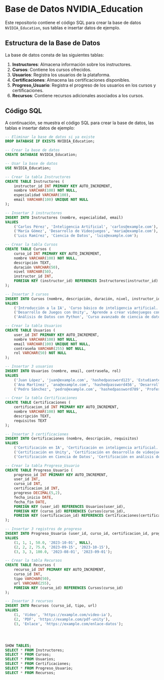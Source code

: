 # Base de Datos NVIDIA_Education

Este repositorio contiene el código SQL para crear la base de datos `NVIDIA_Education`, sus tablas e insertar datos de ejemplo.

## Estructura de la Base de Datos

La base de datos consta de las siguientes tablas:

1. **Instructores**: Almacena información sobre los instructores.
2. **Cursos**: Contiene los cursos ofrecidos.
3. **Usuarios**: Registra los usuarios de la plataforma.
4. **Certificaciones**: Almacena las certificaciones disponibles.
5. **Progreso_Usuario**: Registra el progreso de los usuarios en los cursos y certificaciones.
6. **Recursos**: Contiene recursos adicionales asociados a los cursos.

## Código SQL

A continuación, se muestra el código SQL para crear la base de datos, las tablas e insertar datos de ejemplo:

```sql
-- Eliminar la base de datos si ya existe
DROP DATABASE IF EXISTS NVIDIA_Education;

-- Crear la base de datos
CREATE DATABASE NVIDIA_Education;

-- Usar la base de datos
USE NVIDIA_Education;

-- Crear la tabla Instructores
CREATE TABLE Instructores (
    instructor_id INT PRIMARY KEY AUTO_INCREMENT,
    nombre VARCHAR(100) NOT NULL,
    especialidad VARCHAR(100),
    email VARCHAR(100) UNIQUE NOT NULL
);

-- Insertar 3 instructores
INSERT INTO Instructores (nombre, especialidad, email)
VALUES 
    ('Carlos Pérez', 'Inteligencia Artificial', 'carlos@example.com'),
    ('María Gómez', 'Desarrollo de Videojuegos', 'maria@example.com'),
    ('Luis Ramírez', 'Ciencia de Datos', 'luis@example.com');

-- Crear la tabla Cursos
CREATE TABLE Cursos (
    curso_id INT PRIMARY KEY AUTO_INCREMENT,
    nombre VARCHAR(100) NOT NULL,
    descripción TEXT,
    duración VARCHAR(50),
    nivel VARCHAR(50),
    instructor_id INT,
    FOREIGN KEY (instructor_id) REFERENCES Instructores(instructor_id)
);

-- Insertar 3 cursos
INSERT INTO Cursos (nombre, descripción, duración, nivel, instructor_id)
VALUES 
    ('Introducción a la IA', 'Curso básico de inteligencia artificial.', '10 horas', 'Básico', 1),
    ('Desarrollo de Juegos con Unity', 'Aprende a crear videojuegos con Unity.', '20 horas', 'Intermedio', 2),
    ('Análisis de Datos con Python', 'Curso avanzado de ciencia de datos.', '15 horas', 'Avanzado', 3);

-- Crear la tabla Usuarios
CREATE TABLE Usuarios (
    user_id INT PRIMARY KEY AUTO_INCREMENT,
    nombre VARCHAR(100) NOT NULL,
    email VARCHAR(100) UNIQUE NOT NULL,
    contraseña VARCHAR(255) NOT NULL,
    rol VARCHAR(50) NOT NULL
);

-- Insertar 3 usuarios
INSERT INTO Usuarios (nombre, email, contraseña, rol)
VALUES 
    ('Juan López', 'juan@example.com', 'hashedpassword123', 'Estudiante'),
    ('Ana Martínez', 'ana@example.com', 'hashedpassword456', 'Desarrollador'),
    ('Pedro Sánchez', 'pedro@example.com', 'hashedpassword789', 'Profesional');

-- Crear la tabla Certificaciones
CREATE TABLE Certificaciones (
    certificacion_id INT PRIMARY KEY AUTO_INCREMENT,
    nombre VARCHAR(100) NOT NULL,
    descripción TEXT,
    requisitos TEXT
);

-- Insertar 3 certificaciones
INSERT INTO Certificaciones (nombre, descripción, requisitos)
VALUES 
    ('Certificación en IA', 'Certificación en inteligencia artificial.', 'Completar curso de IA y aprobar el examen.'),
    ('Certificación en Unity', 'Certificación en desarrollo de videojuegos.', 'Completar curso de Unity y presentar un proyecto.'),
    ('Certificación en Ciencia de Datos', 'Certificación en análisis de datos.', 'Completar curso de ciencia de datos y aprobar el examen.');

-- Crear la tabla Progreso_Usuario
CREATE TABLE Progreso_Usuario (
    progreso_id INT PRIMARY KEY AUTO_INCREMENT,
    user_id INT,
    curso_id INT,
    certificacion_id INT,
    progreso DECIMAL(5,2),
    fecha_inicio DATE,
    fecha_fin DATE,
    FOREIGN KEY (user_id) REFERENCES Usuarios(user_id),
    FOREIGN KEY (curso_id) REFERENCES Cursos(curso_id),
    FOREIGN KEY (certificacion_id) REFERENCES Certificaciones(certificacion_id)
);

-- Insertar 3 registros de progreso
INSERT INTO Progreso_Usuario (user_id, curso_id, certificacion_id, progreso, fecha_inicio, fecha_fin)
VALUES 
    (1, 1, 1, 50.0, '2023-10-01', NULL),
    (2, 2, 2, 75.0, '2023-09-15', '2023-10-15'),
    (3, 3, 3, 100.0, '2023-08-01', '2023-09-01');

-- Crear la tabla Recursos
CREATE TABLE Recursos (
    recurso_id INT PRIMARY KEY AUTO_INCREMENT,
    curso_id INT,
    tipo VARCHAR(50),
    url VARCHAR(255),
    FOREIGN KEY (curso_id) REFERENCES Cursos(curso_id)
);

-- Insertar 3 recursos
INSERT INTO Recursos (curso_id, tipo, url)
VALUES 
    (1, 'Video', 'https://example.com/video-ia'),
    (2, 'PDF', 'https://example.com/pdf-unity'),
    (3, 'Enlace', 'https://example.com/enlace-datos');




SHOW TABLES;
SELECT * FROM Instructores;
SELECT * FROM Cursos;
SELECT * FROM Usuarios;
SELECT * FROM Certificaciones;
SELECT * FROM Progreso_Usuario;
SELECT * FROM Recursos;
